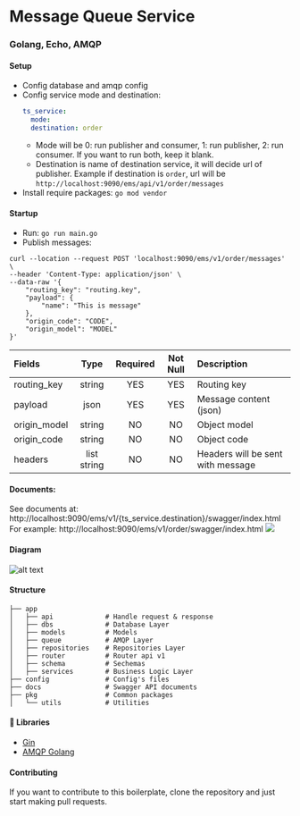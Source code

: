 # Message Queue Service
### Golang, Echo, AMQP

#### Setup
* Config database and amqp config
* Config service mode and destination:
    ```yaml
    ts_service:
      mode:
      destination: order
    ```
    * Mode will be 0: run publisher and consumer, 1: run publisher, 2: run consumer. If you want to run both, keep it blank.
    * Destination is name of destination service, it will decide url of publisher.
        Example if destination is `order`, url will be `http://localhost:9090/ems/api/v1/order/messages`
* Install require packages: `go mod vendor`

#### Startup
* Run: `go run main.go`
* Publish messages:
```
curl --location --request POST 'localhost:9090/ems/v1/order/messages' \
--header 'Content-Type: application/json' \
--data-raw '{
    "routing_key": "routing.key",
    "payload": {
        "name": "This is message"
    },
    "origin_code": "CODE",
    "origin_model": "MODEL"
}'
```
| Fields       | Type          | Required | Not Null | Description                       |
|:-------------|:-------------:|:--------:|:--------:|:----------------------------------|
| routing_key  | string        | YES      | YES      | Routing key                       |
| payload      | json          | YES      | YES      | Message content (json)            |
| origin_model | string        | NO       | NO       | Object model                      |
| origin_code  | string        | NO       | NO       | Object code                       |
| headers      | list string   | NO       | NO       | Headers will be sent with message |

#### Documents:
See documents at: http://localhost:9090/ems/v1/{ts_service.destination}/swagger/index.html  
For example: http://localhost:9090/ems/v1/order/swagger/index.html
![](https://i.imgur.com/IUxywZy.png)

#### Diagram
![alt text](https://i.imgur.com/KwUNR1V.png)


#### Structure
```
├── app  
│   ├── api             # Handle request & response
│   ├── dbs             # Database Layer
│   ├── models          # Models
│   ├── queue           # AMQP Layer
│   ├── repositories    # Repositories Layer
│   ├── router          # Router api v1  
│   ├── schema          # Sechemas  
│   ├── services        # Business Logic Layer  
├── config              # Config's files 
├── docs                # Swagger API documents
├── pkg                 # Common packages
│   └── utils           # Utilities
```

#### 📙 Libraries
- [Gin](https://godoc.org/github.com/gin-gonic/gin)
- [AMQP Golang](https://godoc.org/github.com/streadway/amqp)

#### Contributing
If you want to contribute to this boilerplate, clone the repository and just start making pull requests.

